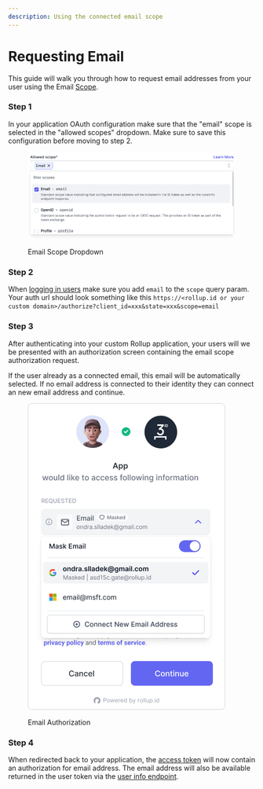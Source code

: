 ```yaml
---
description: Using the connected email scope
---
```


# Requesting Email

This guide will walk you through how to request email addresses from your user using the Email [Scope](../../reference/scopes.md).

### Step 1

In your application OAuth configuration make sure that the "email" scope is selected in the "allowed scopes" dropdown. Make sure to save this configuration before moving to step 2.

<figure><img src="../../.gitbook/assets/CleanShot 2023-06-28 at 13.30.13.png" alt=""><figcaption><p>Email Scope Dropdown</p></figcaption></figure>

### Step 2

When [logging in users](../../getting-started/auth-flow.md) make sure you add `email` to the `scope` query param. Your auth url should look something like this `https://<rollup.id or your custom domain>/authorize?client_id=xxx&state=xxx&scope=email`

### Step 3

After authenticating into your custom Rollup application, your users will we be presented with an authorization screen containing the email scope authorization request.

If the user already as a connected email, this email will be automatically selected. If no email address is connected to their identity they can connect an new email address and continue.&#x20;

<figure><img src="../../.gitbook/assets/Dropdown.png" alt=""><figcaption><p>Email Authorization</p></figcaption></figure>

### Step 4

When redirected back to your application, the [access token](../../advanced/tokens.md) will now contain an authorization for email address. The email address will also be available returned in the user token via the [user info endpoint](../../reference/passport-api.md#user-info).
